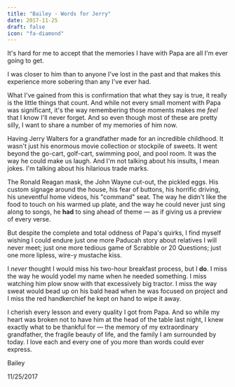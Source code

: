 ```yaml
---
title: "Bailey - Words for Jerry"
date: 2017-11-25
draft: false
icon: "fa-diamond"
---
```


It's hard for me to accept that the memories I have with Papa are all I'm ever going to get.
<!--more-->

I was closer to him than to anyone I've lost in the past and that makes this experience more sobering than any I've ever had.

What I've gained from this is confirmation that what they say is true, it really is the little things that count. And while not every small moment with Papa was significant, it's the way remembering those moments makes me _feel_ that I know I'll never forget. And so even though most of these are pretty silly, I want to share a number of my memories of him now.

Having Jerry Walters for a grandfather made for an incredible childhood. It wasn't just his enormous movie collection or stockpile of sweets. It went beyond the go-cart, golf-cart, swimming pool, and pool room. It was the way he could make us laugh. And I'm not talking about his insults, I mean jokes. I'm talking about his hilarious trade marks.

The Ronald Reagan mask, the John Wayne cut-out, the pickled eggs. His custom signage around the house, his fear of buttons, his horrific driving, his uneventful home videos, his "command" seat. The way he didn't like the food to touch on his warmed up plate, and the way he could never just sing along to songs, he **had** to sing ahead of theme &mdash; as if giving us a preview of every verse.

But despite the complete and total oddness of Papa's quirks, I find myself wishing I could endure just one more Paducah story about relatives I will never meet; just one more tedious game of Scrabble or 20 Questions; just one more lipless, wire-y mustache kiss.

I _never_ thought I would miss his two-hour breakfast process, but I **do**. I miss the way he would yodel my name when he needed something. I miss watching him plow snow with that excessively big tractor. I miss the way sweat would bead up on his bald head when he was focused on  project and I miss the red handkerchief he kept on hand to wipe it away.

I cherish every lesson and every quality I got from Papa. And so while my heart was broken not to have him at the head of the table last night, I knew exactly what to be thankful for &mdash; the memory of my extraordinary grandfather, the fragile beauty of life, and the family I am surrounded by today. I love each and every one of you more than words could ever express.

Bailey

11/25/2017
